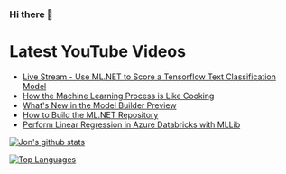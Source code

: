 ### Hi there 👋

# Latest YouTube Videos
<!-- BLOG-POST-LIST:START -->
- [Live Stream - Use ML.NET to Score a Tensorflow Text Classification Model](https://www.youtube.com/watch?v=KjMCCI4hDuc)
- [How the Machine Learning Process is Like Cooking](https://www.youtube.com/watch?v=Hqrkbxd69lM)
- [What's New in the Model Builder Preview](https://www.youtube.com/watch?v=7Y4lb_BWUs0)
- [How to Build the ML.NET Repository](https://www.youtube.com/watch?v=QUyZL_Tea7A)
- [Perform Linear Regression in Azure Databricks with MLLib](https://www.youtube.com/watch?v=LTvi3cBuElE)
<!-- BLOG-POST-LIST:END -->


[![Jon's github stats](https://github-readme-stats.vercel.app/api?username=jwood803&show_icons=true&theme=dark)](https://github.com/anuraghazra/github-readme-stats)

[![Top Languages](https://github-readme-stats.vercel.app/api/top-langs/?username=jwood803&layout=compact&theme=dark)](https://github.com/anuraghazra/github-readme-stats)

<!--
**jwood803/jwood803** is a ✨ _special_ ✨ repository because its `README.md` (this file) appears on your GitHub profile.

Here are some ideas to get you started:

- 🔭 I’m currently working on ...
- 🌱 I’m currently learning ...
- 👯 I’m looking to collaborate on ...
- 🤔 I’m looking for help with ...
- 💬 Ask me about ...
- 📫 How to reach me: ...
- 😄 Pronouns: ...
- ⚡ Fun fact: ...
-->
